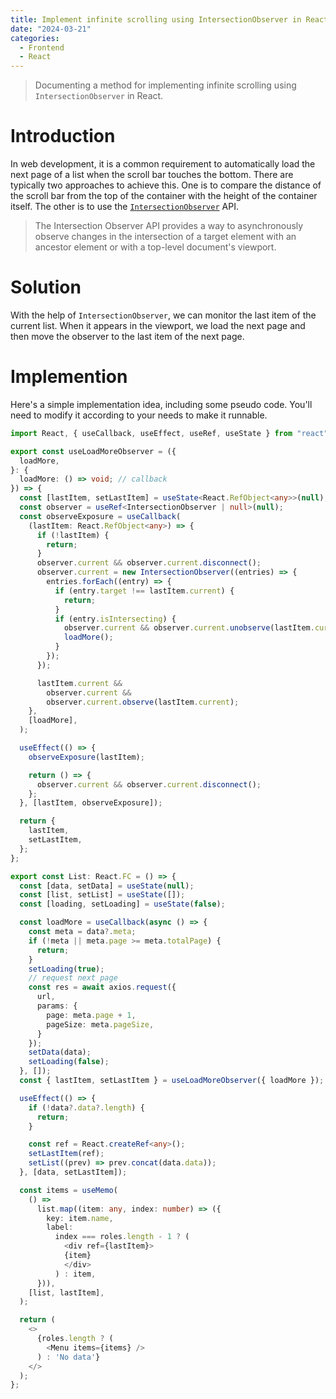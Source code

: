 ```yaml
---
title: Implement infinite scrolling using IntersectionObserver in React
date: "2024-03-21"
categories:
  - Frontend
  - React
---
```


> Documenting a method for implementing infinite scrolling using `IntersectionObserver` in React.

# Introduction

In web development, it is a common requirement to automatically load the next page of a list when the scroll bar touches the bottom. There are typically two approaches to achieve this. One is to compare the distance of the scroll bar from the top of the container with the height of the container itself. The other is to use the <a href="https://developer.mozilla.org/en-US/docs/Web/API/Intersection_Observer_API" target="_blank">`IntersectionObserver`</a> API.

> The Intersection Observer API provides a way to asynchronously observe changes in the intersection of a target element with an ancestor element or with a top-level document's viewport.

# Solution

With the help of `IntersectionObserver`, we can monitor the last item of the current list. When it appears in the viewport, we load the next page and then move the observer to the last item of the next page.

# Implemention

Here's a simple implementation idea, including some pseudo code. You'll need to modify it according to your needs to make it runnable.

```ts
import React, { useCallback, useEffect, useRef, useState } from "react";

export const useLoadMoreObserver = ({
  loadMore,
}: {
  loadMore: () => void; // callback
}) => {
  const [lastItem, setLastItem] = useState<React.RefObject<any>>(null);
  const observer = useRef<IntersectionObserver | null>(null);
  const observeExposure = useCallback(
    (lastItem: React.RefObject<any>) => {
      if (!lastItem) {
        return;
      }
      observer.current && observer.current.disconnect();
      observer.current = new IntersectionObserver((entries) => {
        entries.forEach((entry) => {
          if (entry.target !== lastItem.current) {
            return;
          }
          if (entry.isIntersecting) {
            observer.current && observer.current.unobserve(lastItem.current);
            loadMore();
          }
        });
      });

      lastItem.current &&
        observer.current &&
        observer.current.observe(lastItem.current);
    },
    [loadMore],
  );

  useEffect(() => {
    observeExposure(lastItem);

    return () => {
      observer.current && observer.current.disconnect();
    };
  }, [lastItem, observeExposure]);

  return {
    lastItem,
    setLastItem,
  };
};
```

```ts
export const List: React.FC = () => {
  const [data, setData] = useState(null);
  const [list, setList] = useState([]);
  const [loading, setLoading] = useState(false);

  const loadMore = useCallback(async () => {
    const meta = data?.meta;
    if (!meta || meta.page >= meta.totalPage) {
      return;
    }
    setLoading(true);
    // request next page
    const res = await axios.request({
      url,
      params: {
        page: meta.page + 1,
        pageSize: meta.pageSize,
      }
    });
    setData(data);
    setLoading(false);
  }, []);
  const { lastItem, setLastItem } = useLoadMoreObserver({ loadMore });

  useEffect(() => {
    if (!data?.data?.length) {
      return;
    }

    const ref = React.createRef<any>();
    setLastItem(ref);
    setList((prev) => prev.concat(data.data));
  }, [data, setLastItem]);

  const items = useMemo(
    () =>
      list.map((item: any, index: number) => ({
        key: item.name,
        label:
          index === roles.length - 1 ? (
            <div ref={lastItem}>
            {item}
            </div>
          ) : item,
      })),
    [list, lastItem],
  );

  return (
    <>
      {roles.length ? (
        <Menu items={items} />
      ) : 'No data'}
    </>
  );
};
```
